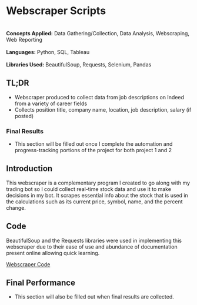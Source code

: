 # Webscraper Scripts
<br>**Concepts Applied:** Data Gathering/Collection, Data Analysis, Webscraping, Web Reporting </br>
<br>**Languages:** Python, SQL, Tableau <br>
<br>**Libraries Used:** BeautifulSoup, Requests, Selenium, Pandas </br>

## TL;DR
* Webscraper produced to collect data from job descriptions on Indeed from a variety of career fields
* Collects position title, company name, location, job description, salary (if posted)


### Final Results 
* This section will be filled out once I complete the automation and progress-tracking portions of the project for both project 1 and 2

## Introduction
This webscraper is a complementary program I created to go along with my trading bot so I could collect real-time stock data and use it to make decisions in my bot. It scrapes essential info about the stock that is used in the calculations such as its current price, symbol, name, and the percent change. 

## Code
BeautifulSoup and the Requests libraries were used in implementing this webscraper due to their ease of use and abundance of documentation present online allowing quick learning. 


[Webscraper Code]()
## Final Performance
* This section will also be filled out when final results are collected.


